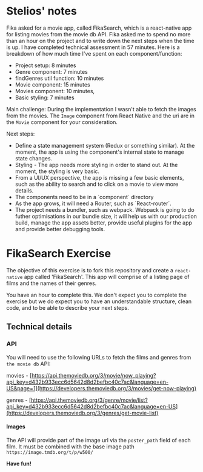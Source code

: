 # Stelios' notes

Fika asked for a movie app, called FikaSearch, which is a react-native app for listing movies from the movie db API. Fika asked me to spend no more than an hour on the project and to write down the next steps when the time is up. I have completed technical assessment in 57 minutes. Here is a breakdown of how much time I've spent on each component/function:
- Project setup: 8 minutes
- Genre component: 7 minutes
- findGenres util function: 10 minutes
- Movie component: 15 minutes
- Movies component: 10 minutes,
- Basic styling: 7 minutes

Main challenge: During the implementation I wasn't able to fetch the images from the movies. The `Image` component from React Native and the uri are in the `Movie` component for your consideration.

Next steps:
<ul>
    <li>Define a state management system (Redux or something similar). At the moment, the app is using the component's internal state to manage state changes.</li>
    <li>Styling - The app needs more styling in order to stand out. At the moment, the styling is very basic.</li>
    <li>From a UI/UX perspective, the app is missing a few basic elements, such as the ability to search and to click on a movie to view more details.</li>
    <li>The components need to be in a `component` directory</li>
    <li>As the app grows, it will need a Router, such as `React-router`.</li>
    <li>The project needs a bundler, such as webpack. Webpack is going to do futher optimisations in our bundle size, it will help us with our production build, manage the app assets better, provide useful plugins for the app and provide better debugging tools.</li>
</ul>


# FikaSearch Exercise

The objective of this exercise is to fork this repository and create a `react-native` app called 'FikaSearch'. This app will comprise of a listing page of films and the names of their genres.

You have an hour to complete this. We don't expect you to complete the exercise but we do expect you to have an understandable structure, clean code, and to be able to describe your next steps.

## Technical details

### API
You will need to use the following URLs to fetch the films and genres from `the movie db` API:

movies - [https://api.themoviedb.org/3/movie/now_playing?api_key=d432b933ecc6d5642d8d2befbc40c7ac&language=en-US&page=1](https://developers.themoviedb.org/3/movies/get-now-playing)

genres - [https://api.themoviedb.org/3/genre/movie/list?api_key=d432b933ecc6d5642d8d2befbc40c7ac&language=en-US](https://developers.themoviedb.org/3/genres/get-movie-list)

#### Images

The API will provide part of the image url via the `poster_path` field of each film. It must be combined with the base image path `https://image.tmdb.org/t/p/w500/`

**Have fun!**
